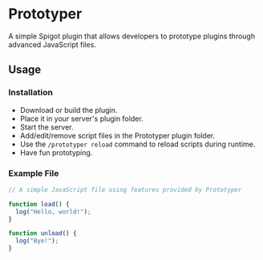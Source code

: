 # Prototyper
A simple Spigot plugin that allows developers to prototype plugins through advanced JavaScript files.

## Usage

### Installation
- Download or build the plugin.
- Place it in your server's plugin folder.
- Start the server.
- Add/edit/remove script files in the Prototyper plugin folder.
- Use the `/prototyper reload` command to reload scripts during runtime.
- Have fun prototyping.

### Example File
```js
// A simple JavaScript file using features provided by Prototyper

function load() {
  log("Hello, world!");
}

function unload() {
  log("Bye!");
}
```
